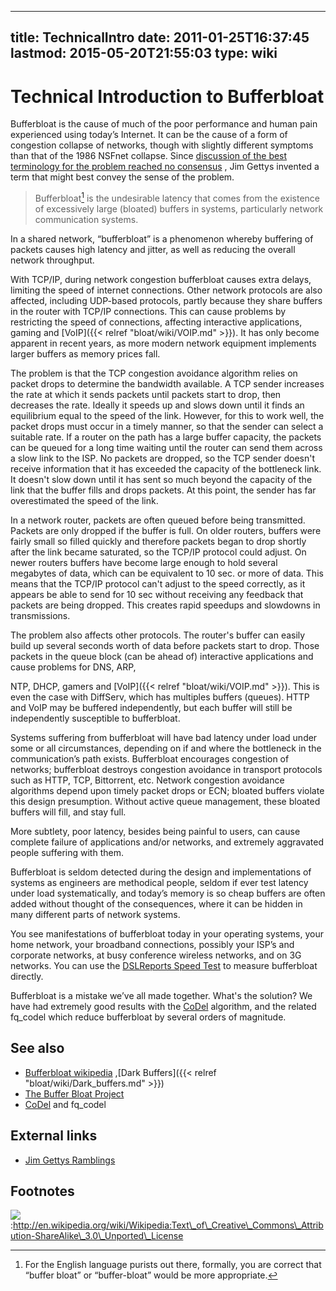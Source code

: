 
---
title: TechnicalIntro
date: 2011-01-25T16:37:45
lastmod: 2015-05-20T21:55:03
type: wiki
---
Technical Introduction to Bufferbloat
=====================================

Bufferbloat is the cause of much of the poor performance and human pain
experienced using today’s Internet. It can be the cause of a form of
congestion collapse of networks, though with slightly different symptoms
than that of the 1986 NSFnet collapse. Since [discussion of the best
terminology for the problem reached no
consensus](http://mailman.postel.org/pipermail/end2end-interest/2009-September/007769.html)
, <link>Jim Gettys</link> invented a term that might best convey the
sense of the problem.

> Bufferbloat[^1] is the undesirable latency that comes from the
> existence of excessively large (bloated) buffers in systems,
> particularly network communication systems.

In a shared network, “bufferbloat” is a phenomenon whereby buffering of
packets causes high latency and jitter, as well as reducing the overall
network throughput.

With TCP/IP, during <link>network congestion</link> bufferbloat causes
extra delays, limiting the speed of internet connections. Other network
protocols are also affected, including UDP-based protocols, partly
because they share buffers in the router with TCP/IP connections. This
can cause problems by restricting the speed of connections, affecting
interactive applications, <link>gaming</link> and [VoIP]({{< relref "bloat/wiki/VOIP.md" >}}). It
has only become apparent in recent years, as more modern network
equipment implements larger buffers as memory prices fall.

The problem is that the TCP congestion avoidance algorithm relies on
packet drops to determine the bandwidth available. A TCP sender
increases the rate at which it sends packets until packets start to
drop, then decreases the rate. Ideally it speeds up and slows down until
it finds an equilibrium equal to the speed of the link. However, for
this to work well, the packet drops must occur in a timely manner, so
that the sender can select a suitable rate. If a router on the path has
a large buffer capacity, the packets can be queued for a long time
waiting until the router can send them across a slow link to the ISP. No
packets are dropped, so the TCP sender doesn't receive information that
it has exceeded the capacity of the bottleneck link. It doesn't slow
down until it has sent so much beyond the capacity of the link that the
buffer fills and drops packets. At this point, the sender has far
overestimated the speed of the link.

In a network router, packets are often queued before being transmitted.
Packets are only dropped if the buffer is full. On older routers,
buffers were fairly small so filled quickly and therefore packets began
to drop shortly after the link became saturated, so the TCP/IP protocol
could adjust. On newer routers buffers have become large enough to hold
several megabytes of data, which can be equivalent to 10 sec. or more of
data. This means that the TCP/IP protocol can't adjust to the speed
correctly, as it appears be able to send for 10 sec without receiving
any feedback that packets are being dropped. This creates rapid speedups
and slowdowns in transmissions.

The problem also affects other protocols. The router's buffer can easily
build up several seconds worth of data before packets start to drop.
Those packets in the queue block (can be ahead of) interactive
applications and cause problems for <link>DNS</link>, <link>ARP</link>,
<link>NTP</link>, <link>DHCP</link>, gamers and [VoIP]({{< relref "bloat/wiki/VOIP.md" >}}). This
is even the case with DiffServ, which has multiples buffers (queues).
HTTP and VoIP may be buffered independently, but each buffer will still
be independently susceptible to bufferbloat.

Systems suffering from bufferbloat will have bad latency under load
under some or all circumstances, depending on if and where the
bottleneck in the communication’s path exists. Bufferbloat encourages
congestion of networks; bufferbloat destroys congestion avoidance in
transport protocols such as HTTP, TCP, Bittorrent, etc. Network
congestion avoidance algorithms depend upon timely packet drops or ECN;
bloated buffers violate this design presumption. Without active queue
management, these bloated buffers will fill, and stay full.

More subtlety, poor latency, besides being painful to users, can cause
complete failure of applications and/or networks, and extremely
aggravated people suffering with them.

Bufferbloat is seldom detected during the design and implementations of
systems as engineers are methodical people, seldom if ever test latency
under load systematically, and today’s memory is so cheap buffers are
often added without thought of the consequences, where it can be hidden
in many different parts of network systems.

You see manifestations of bufferbloat today in your operating systems,
your home network, your broadband connections, possibly your ISP’s and
corporate networks, at busy conference wireless networks, and on 3G
networks. You can use the [DSLReports Speed
Test](http://dslreports.com/speedtest) to measure bufferbloat directly.

Bufferbloat is a mistake we’ve all made together. What's the solution?
We have had extremely good results with the
[CoDel](http://www.bufferbloat.net/projects/codel/wiki) algorithm, and
the related fq\_codel which reduce bufferbloat by several orders of
magnitude.

See also
--------

-   [Bufferbloat wikipedia](http://en.wikipedia.org/wiki/Bufferbloat)
    ,[Dark Buffers]({{< relref "bloat/wiki/Dark_buffers.md" >}})
-   [The Buffer Bloat Project](/projects/bloat)
-   [CoDel](http://www.bufferbloat.net/projects/codel/wiki) and
    fq\_codel

External links
--------------

-   [Jim Gettys
    Ramblings](http://gettys.wordpress.com/category/bufferbloat/)

Footnotes
---------

![](/images/Attribution_ShareAlike.png):http://en.wikipedia.org/wiki/Wikipedia:Text\_of\_Creative\_Commons\_Attribution-ShareAlike\_3.0\_Unported\_License

[^1]: For the English language purists out there, formally, you are
    correct that “buffer bloat” or “buffer-bloat” would be more
    appropriate.
